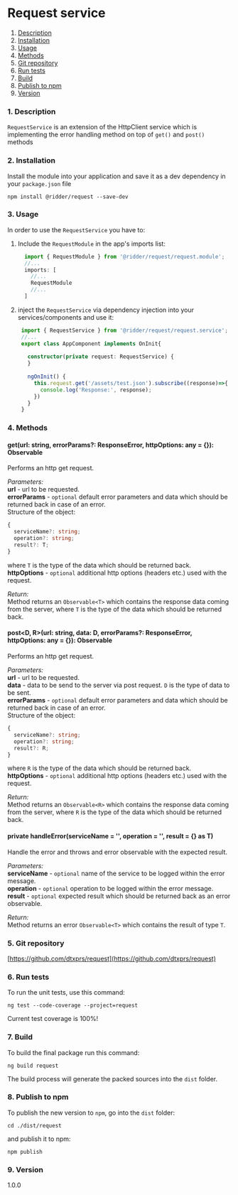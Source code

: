 Request service
=====
1. [Description](#description)
2. [Installation](#installation)
3. [Usage](#usage)
4. [Methods](#methods)
5. [Git repository](#git)
6. [Run tests](#testing)
7. [Build](#build)
8. [Publish to npm](#publish)
9. [Version](#version)

### <a name="description"></a>1. Description
`RequestService` is an extension of the HttpClient service which is implementing the 
error handling method on top of `get()` and `post()` methods 
  
### <a name="installation"></a>2. Installation
Install the module into your application and save it as a dev 
dependency in your `package.json` file  
```
npm install @ridder/request --save-dev
```

### <a name="usage"></a>3. Usage
In order to use the `RequestService` you have to:
1. Include the `RequestModule` in the app's imports list:
   ```typescript
     import { RequestModule } from '@ridder/request/request.module';
     //...
     imports: [
       //...
       RequestModule
       //...
     ]
   ```
2. inject the `RequestService` via dependency injection 
into your services/components and use it:
   ```typescript
    import { RequestService } from '@ridder/request/request.service';
    //...
    export class AppComponent implements OnInit{
    
      constructor(private request: RequestService) {
      }
    
      ngOnInit() {
        this.request.get('/assets/test.json').subscribe((response)=>{
          console.log('Response:', response);
        })
      }
    }
   ```
  
### <a name="methods"></a>4. Methods
  
#### get<T>(url: string, errorParams?: ResponseError<T>, httpOptions: any = {}): Observable<T>
Performs an http get request.
  
*Parameters:*  
**url** - url to be requested.  
**errorParams** - `optional` default error parameters and data which should be returned back in 
case of an error.  
Structure of the object:
```typescript
{
  serviceName?: string;
  operation?: string;
  result?: T;
}
``` 
where `T` is the type of the data which should be returned back.  
**httpOptions** - `optional` additional http options (headers etc.) used with the request.  
  
*Return:*  
Method returns an `Observable<T>` which contains the response data coming from the server, 
where `T` is the type of the data which should be returned back.    
  
#### post<D, R>(url: string, data: D, errorParams?: ResponseError<R>, httpOptions: any = {}): Observable<R>
Performs an http get request.
  
*Parameters:*  
**url** - url to be requested.  
**data** - data to be send to the server via post request. `D` is the type of data to be sent.  
**errorParams** - `optional` default error parameters and data which should be returned back in 
case of an error.  
Structure of the object:
```typescript
{
  serviceName?: string;
  operation?: string;
  result?: R;
}
``` 
where `R` is the type of the data which should be returned back.  
**httpOptions** - `optional` additional http options (headers etc.) used with the request.  
  
*Return:*  
Method returns an `Observable<R>` which contains the response data coming from the server, 
where `R` is the type of the data which should be returned back.    
  
#### private handleError<T>(serviceName = '', operation = '', result = {} as T)
Handle the error and throws and error observable with the expected result.
  
*Parameters:*  
**serviceName** - `optional` name of the service to be logged within the error message.  
**operation** - `optional` operation to be logged within the error message.  
**result** - `optional` expected result which should be returned back as an error observable.  

*Return:*  
Method returns an error `Observable<T>` which contains the result of type `T`. 
  
  
### <a name="git"></a>5. Git repository
[https://github.com/dtxprs/request](https://github.com/dtxprs/request)

### <a name="testing"></a>6. Run tests
To run the unit tests, use this command:
```
ng test --code-coverage --project=request
```
Current test coverage is 100%!

### <a name="build"></a>7. Build
To build the final package run this command:
```
ng build request
```
The build process will generate the packed sources into the `dist` folder.  

### <a name="publish"></a>8. Publish to npm
To publish the new version to `npm`, go into the `dist` folder:
```
cd ./dist/request
```
and publish it to npm:
```
npm publish
```

### <a name="version"></a>9. Version
1.0.0
